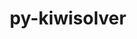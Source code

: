 ---
title: "py-kiwisolver"
layout: cache
categories: [package, develop-2023-08-27]
meta: {"versions": ["1.4.4"], "compilers": ["apple-clang@=14.0.0", "gcc@=11.1.0", "gcc@=11.3.0", "gcc@=7.5.0"], "oss": ["ubuntu18.04", "ubuntu20.04", "ubuntu22.04", "ventura"], "platforms": ["darwin", "linux"], "targets": ["aarch64", "ppc64le", "x86_64_v3"], "stacks": ["data-vis-sdk", "e4s", "e4s-power", "ml-darwin-aarch64-mps", "ml-linux-x86_64-cpu", "ml-linux-x86_64-cuda", "radiuss", "root"], "num_specs": 7, "num_specs_by_stack": {"ml-darwin-aarch64-mps": 1, "root": 7, "radiuss": 1, "e4s-power": 1, "data-vis-sdk": 1, "e4s": 2, "ml-linux-x86_64-cpu": 1, "ml-linux-x86_64-cuda": 1}}
spec_details: [{"hash": "rrsoyfwkhbupc5ho4jyxt4c52wevihvq", "compiler": "apple-clang@=14.0.0", "versions": ["1.4.4"], "os": "ventura", "platform": "darwin", "target": "aarch64", "variants": ["build_system=python_pip"], "stacks": ["ml-darwin-aarch64-mps", "root"], "size": "-", "tarball": "https://binaries.spack.io/releases/develop-2023-08-27/build_cache/darwin-ventura-aarch64/apple-clang-14.0.0/py-kiwisolver-1.4.4/darwin-ventura-aarch64-apple-clang-14.0.0-py-kiwisolver-1.4.4-rrsoyfwkhbupc5ho4jyxt4c52wevihvq.spack"}, {"hash": "p5dvlmb3zkmzpqb7r3lhmh2p3qnw55lz", "compiler": "gcc@=7.5.0", "versions": ["1.4.4"], "os": "ubuntu18.04", "platform": "linux", "target": "x86_64_v3", "variants": ["build_system=python_pip"], "stacks": ["radiuss", "root"], "size": "-", "tarball": "https://binaries.spack.io/releases/develop-2023-08-27/build_cache/linux-ubuntu18.04-x86_64_v3/gcc-7.5.0/py-kiwisolver-1.4.4/linux-ubuntu18.04-x86_64_v3-gcc-7.5.0-py-kiwisolver-1.4.4-p5dvlmb3zkmzpqb7r3lhmh2p3qnw55lz.spack"}, {"hash": "hrq376sxngxdlh2utyeoqoy3y46puxdx", "compiler": "gcc@=11.1.0", "versions": ["1.4.4"], "os": "ubuntu20.04", "platform": "linux", "target": "ppc64le", "variants": ["build_system=python_pip"], "stacks": ["root", "e4s-power"], "size": "-", "tarball": "https://binaries.spack.io/releases/develop-2023-08-27/build_cache/linux-ubuntu20.04-ppc64le/gcc-11.1.0/py-kiwisolver-1.4.4/linux-ubuntu20.04-ppc64le-gcc-11.1.0-py-kiwisolver-1.4.4-hrq376sxngxdlh2utyeoqoy3y46puxdx.spack"}, {"hash": "yw26lkzugchmqrevlm3n5q7mgt5qw2dv", "compiler": "gcc@=11.1.0", "versions": ["1.4.4"], "os": "ubuntu20.04", "platform": "linux", "target": "x86_64_v3", "variants": ["build_system=python_pip"], "stacks": ["root", "data-vis-sdk"], "size": "-", "tarball": "https://binaries.spack.io/releases/develop-2023-08-27/build_cache/linux-ubuntu20.04-x86_64_v3/gcc-11.1.0/py-kiwisolver-1.4.4/linux-ubuntu20.04-x86_64_v3-gcc-11.1.0-py-kiwisolver-1.4.4-yw26lkzugchmqrevlm3n5q7mgt5qw2dv.spack"}, {"hash": "6kuhatjj67rfwgalpaxzxm7vqbujyhhw", "compiler": "gcc@=11.1.0", "versions": ["1.4.4"], "os": "ubuntu20.04", "platform": "linux", "target": "x86_64_v3", "variants": ["build_system=python_pip"], "stacks": ["root", "e4s"], "size": "-", "tarball": "https://binaries.spack.io/releases/develop-2023-08-27/build_cache/linux-ubuntu20.04-x86_64_v3/gcc-11.1.0/py-kiwisolver-1.4.4/linux-ubuntu20.04-x86_64_v3-gcc-11.1.0-py-kiwisolver-1.4.4-6kuhatjj67rfwgalpaxzxm7vqbujyhhw.spack"}, {"hash": "wf2wdjv5saetjhpas5wg7n7be7btxbgu", "compiler": "gcc@=11.1.0", "versions": ["1.4.4"], "os": "ubuntu20.04", "platform": "linux", "target": "x86_64_v3", "variants": ["build_system=python_pip"], "stacks": ["root", "e4s"], "size": "-", "tarball": "https://binaries.spack.io/releases/develop-2023-08-27/build_cache/linux-ubuntu20.04-x86_64_v3/gcc-11.1.0/py-kiwisolver-1.4.4/linux-ubuntu20.04-x86_64_v3-gcc-11.1.0-py-kiwisolver-1.4.4-wf2wdjv5saetjhpas5wg7n7be7btxbgu.spack"}, {"hash": "d6ipcxzd4emdgvztxazoud6dkdf2izef", "compiler": "gcc@=11.3.0", "versions": ["1.4.4"], "os": "ubuntu22.04", "platform": "linux", "target": "x86_64_v3", "variants": ["build_system=python_pip"], "stacks": ["ml-linux-x86_64-cpu", "root", "ml-linux-x86_64-cuda"], "size": "-", "tarball": "https://binaries.spack.io/releases/develop-2023-08-27/build_cache/linux-ubuntu22.04-x86_64_v3/gcc-11.3.0/py-kiwisolver-1.4.4/linux-ubuntu22.04-x86_64_v3-gcc-11.3.0-py-kiwisolver-1.4.4-d6ipcxzd4emdgvztxazoud6dkdf2izef.spack"}]
---